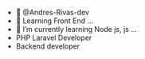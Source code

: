 - 👋 @Andres-Rivas-dev
- 👀 Learning Front End ...
- 🌱 I’m currently learning Node js, js ...
- PHP Laravel Developer
- Backend developer
